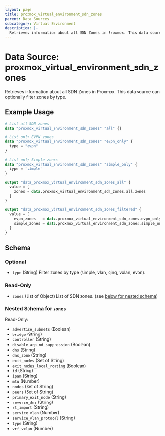 ```yaml
---
layout: page
title: proxmox_virtual_environment_sdn_zones
parent: Data Sources
subcategory: Virtual Environment
description: |-
  Retrieves information about all SDN Zones in Proxmox. This data source can optionally filter zones by type.
---
```


# Data Source: proxmox_virtual_environment_sdn_zones

Retrieves information about all SDN Zones in Proxmox. This data source can optionally filter zones by type.

## Example Usage

```terraform
# List all SDN zones
data "proxmox_virtual_environment_sdn_zones" "all" {}

# List only EVPN zones
data "proxmox_virtual_environment_sdn_zones" "evpn_only" {
  type = "evpn"
}

# List only Simple zones  
data "proxmox_virtual_environment_sdn_zones" "simple_only" {
  type = "simple"
}

output "data_proxmox_virtual_environment_sdn_zones_all" {
  value = {
    zones = data.proxmox_virtual_environment_sdn_zones.all.zones
  }
}

output "data_proxmox_virtual_environment_sdn_zones_filtered" {
  value = {
    evpn_zones   = data.proxmox_virtual_environment_sdn_zones.evpn_only.zones
    simple_zones = data.proxmox_virtual_environment_sdn_zones.simple_only.zones
  }
}
```

<!-- schema generated by tfplugindocs -->
## Schema

### Optional

- `type` (String) Filter zones by type (simple, vlan, qinq, vxlan, evpn).

### Read-Only

- `zones` (List of Object) List of SDN zones. (see [below for nested schema](#nestedatt--zones))

<a id="nestedatt--zones"></a>
### Nested Schema for `zones`

Read-Only:

- `advertise_subnets` (Boolean)
- `bridge` (String)
- `controller` (String)
- `disable_arp_nd_suppression` (Boolean)
- `dns` (String)
- `dns_zone` (String)
- `exit_nodes` (Set of String)
- `exit_nodes_local_routing` (Boolean)
- `id` (String)
- `ipam` (String)
- `mtu` (Number)
- `nodes` (Set of String)
- `peers` (Set of String)
- `primary_exit_node` (String)
- `reverse_dns` (String)
- `rt_import` (String)
- `service_vlan` (Number)
- `service_vlan_protocol` (String)
- `type` (String)
- `vrf_vxlan` (Number)
